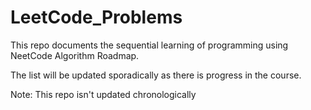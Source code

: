 # LeetCode_Problems

This repo documents the sequential learning of programming using NeetCode Algorithm Roadmap.

The list will be updated sporadically as there is progress in the course.

Note: This repo isn't updated chronologically 
